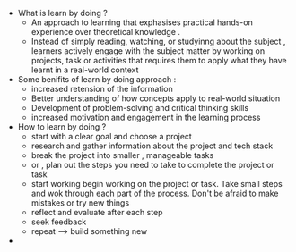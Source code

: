 - What is learn by doing ?
	- An approach to learning that exphasises practical hands-on experience over theoretical knowledge .
	- Instead of simply reading, watching, or studyinng about the subject , learners actively engage with the subject matter by working on projects, task or activities that requires them to apply what they have learnt in a real-world context
- Some benifits of learn by doing approach :
	- increased retension of the information
	- Better understanding of how concepts apply to real-world situation
	- Development of problem-solving and critical thinking skills
	- increased motivation and engagement in the learning process
- How to learn by doing ?
	- start with a clear goal and choose a project
	- research and gather information about the project and tech stack
	- break the project into smaller , manageable tasks
	- or , plan out the steps you need to take to complete the project or task
	- start working begin working on the project or task. Take small steps and wok through each part of the process. Don't be afraid to make mistakes or try new things 
	- reflect and evaluate after each step
	- seek feedback
	- repeat --> build something new
- 